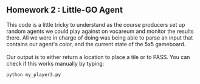 ## Homework 2 : Little-GO Agent
This code is a little tricky to understand as the course producers set up random agents we could play against on vocareum and monitor the results there. All we were in charge of doing was being able to parse an input that contains our agent's color, and the current state of the 5x5 gameboard.
<br />
<br />
Our output is to either return a location to place a tile or to PASS. You can check if this works manually by typing:
```console
python my_player3.py
``` 
